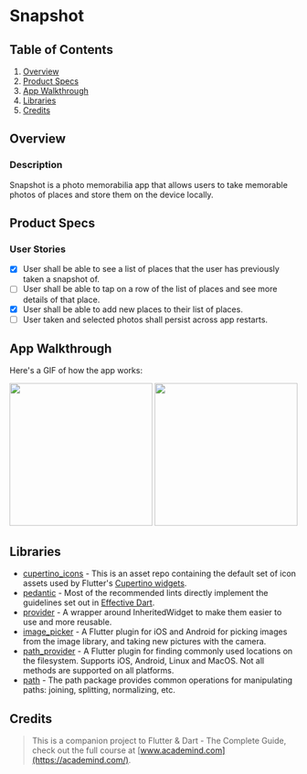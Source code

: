 # Snapshot

## Table of Contents
1. [Overview](#Overview)
2. [Product Specs](#Product-Specs)
3. [App Walkthrough](#App-Walkthrough)
4. [Libraries](#Libraries)
5. [Credits](#Credits)

## Overview
### Description

Snapshot is a photo memorabilia app that allows users to take memorable photos of places and store them on the device locally.

## Product Specs
### User Stories

- [x] User shall be able to see a list of places that the user has previously taken a snapshot of.
- [ ] User shall be able to tap on a row of the list of places and see more details of that place.
- [x] User shall be able to add new places to their list of places.
- [ ] User taken and selected photos shall persist across app restarts.

## App Walkthrough

Here's a GIF of how the app works:

<img src="https://github.com/py415/app-resources/blob/master/flutter/ios/flutter-ios-snapshot.gif" width=250>

<img src="https://github.com/py415/app-resources/blob/master/flutter/android/flutter-android-snapshot.gif" width=250>

## Libraries

- [cupertino_icons](https://github.com/flutter/cupertino_icons) - This is an asset repo containing the default set of icon assets used by Flutter's [Cupertino widgets](https://github.com/flutter/flutter/tree/master/packages/flutter/lib/src/cupertino).
- [pedantic](https://github.com/dart-lang/pedantic) - Most of the recommended lints directly implement the guidelines set out in [Effective Dart](https://dart.dev/guides/language/effective-dart).
- [provider](https://github.com/rrousselGit/provider) - A wrapper around InheritedWidget to make them easier to use and more reusable.
- [image_picker](https://github.com/flutter/plugins/tree/master/packages/image_picker/image_picker) - A Flutter plugin for iOS and Android for picking images from the image library, and taking new pictures with the camera.
- [path_provider](https://github.com/flutter/plugins/tree/master/packages/path_provider/path_provider) - A Flutter plugin for finding commonly used locations on the filesystem. Supports iOS, Android, Linux and MacOS. Not all methods are supported on all platforms.
- [path](https://github.com/dart-lang/path) - The path package provides common operations for manipulating paths: joining, splitting, normalizing, etc.

## Credits

>This is a companion project to Flutter & Dart - The Complete Guide, check out the full course at [www.academind.com](https://academind.com/).